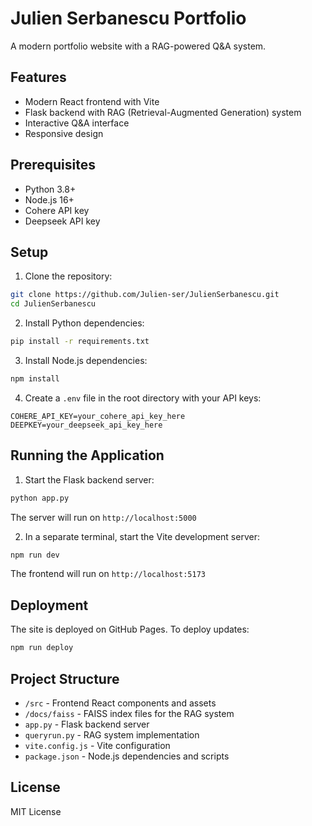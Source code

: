 # Julien Serbanescu Portfolio

A modern portfolio website with a RAG-powered Q&A system.

## Features

- Modern React frontend with Vite
- Flask backend with RAG (Retrieval-Augmented Generation) system
- Interactive Q&A interface
- Responsive design

## Prerequisites

- Python 3.8+
- Node.js 16+
- Cohere API key
- Deepseek API key

## Setup

1. Clone the repository:
```bash
git clone https://github.com/Julien-ser/JulienSerbanescu.git
cd JulienSerbanescu
```

2. Install Python dependencies:
```bash
pip install -r requirements.txt
```

3. Install Node.js dependencies:
```bash
npm install
```

4. Create a `.env` file in the root directory with your API keys:
```
COHERE_API_KEY=your_cohere_api_key_here
DEEPKEY=your_deepseek_api_key_here
```

## Running the Application

1. Start the Flask backend server:
```bash
python app.py
```
The server will run on `http://localhost:5000`

2. In a separate terminal, start the Vite development server:
```bash
npm run dev
```
The frontend will run on `http://localhost:5173`

## Deployment

The site is deployed on GitHub Pages. To deploy updates:

```bash
npm run deploy
```

## Project Structure

- `/src` - Frontend React components and assets
- `/docs/faiss` - FAISS index files for the RAG system
- `app.py` - Flask backend server
- `queryrun.py` - RAG system implementation
- `vite.config.js` - Vite configuration
- `package.json` - Node.js dependencies and scripts

## License

MIT License 